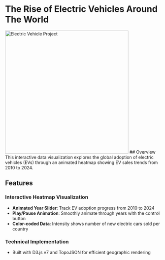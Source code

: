 # The Rise of Electric Vehicles Around The World

<img src="https://github.com/amiraraina/website/blob/main/Project/EV1.png" alt="Electric Vehicle Project" width="400">
## Overview
This interactive data visualization explores the global adoption of electric vehicles (EVs) through an animated heatmap showing EV sales trends from 2010 to 2024.

## Features

### Interactive Heatmap Visualization
- **Animated Year Slider**: Track EV adoption progress from 2010 to 2024
- **Play/Pause Animation**: Smoothly animate through years with the control button
- **Color-coded Data**: Intensity shows number of new electric cars sold per country

### Technical Implementation
- Built with D3.js v7 and TopoJSON for efficient geographic rendering
